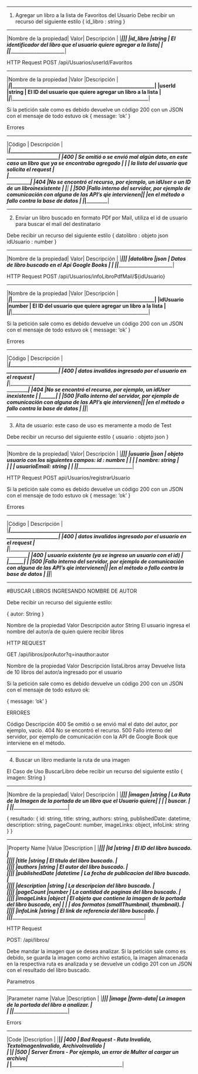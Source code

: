 **********************************************************************************************************
1) Agregar un libro a la lista de Favoritos del Usuario
Debe recibir un recurso del siguiente estilo
{
	id_libro : string
}
_______________________________________________________________________________________________________
|Nombre de la propiedad|	Valor|	Descripción                                                        |
|______________________|_________|_____________________________________________________________________|
|id_libro	           |string	 |  El identificador del libro que el usuario quiere agregar a la lista|
|___________ __________|_________|_____________________________________________________________________|

HTTP Request
POST	       	    /api/Usuarios/userId/Favoritos
_____________________________________________________________________________________________
|Nombre de la propiedad	|Valor	  |Descripción                                               |
|_______________________|_________|__________________________________________________________|
|userId	                |string	  | El ID del usuario que quiere agregar un libro a la lista |
|_______________________|_________|__________________________________________________________|

Si la petición sale como es debido devuelve un código 200 con un JSON con el mensaje de todo estuvo ok
{
	message: ‘ok’
}

Errores
________________________________________________________________________________________________________
|Código	| Descripción                                                                                   |
|_______|_______________________________________________________________________________________________|
|400    | Se omitió o se envió mal algún dato, en este caso un libro que ya se encontraba agregado      | |       | la lista del usuario que solicita el request                                                  |
|_______________________________________________________________________________________________________|
|404	|No se encontró el recurso, por ejemplo, un idUser o un ID de un libroinexistente               |
|_______|_ _____________________________________________________________________________________________|
|500	|Fallo interno del servidor, por ejemplo de comunicación con alguna de las API’s qie intervienen||       |en el método o fallo contra la base de datos                                                   |
|_______|_______________________________________________________________________________________________|


*********************************************************************************************************
2) Enviar un libro buscado en formato PDf por Mail, utiliza el id de usuario para buscar el mail del destinatario

Debe recibir un recurso del siguiente estilo
{
	datolibro : objeto json
    idUsuario : number
}
_______________________________________________________________________________________________________
|Nombre de la propiedad|	Valor|	Descripción                                                        |
|______________________|_________|_____________________________________________________________________|
|datolibro	           |json	 |  Datos de libro buscado en el Api Google Books                      |
|___________ __________|_________|_____________________________________________________________________|

HTTP Request
POST	       	    /api/Usuarios/infoLibroPdfMail/${idUsuario}
_____________________________________________________________________________________________
|Nombre de la propiedad	|Valor	  |Descripción                                               |
|_______________________|_________|__________________________________________________________|
|idUsuario              |number	  | El ID del usuario que quiere agregar un libro a la lista |
|_______________________|_________|__________________________________________________________|

Si la petición sale como es debido devuelve un código 200 con un JSON con el mensaje de todo estuvo ok
{
	message: ‘ok’
}

Errores
________________________________________________________________________________________________________
|Código	| Descripción                                                                                   |
|_______|_______________________________________________________________________________________________|
|400    | datos invalidos ingresado por el usuario en el request                                        |
|_______|_______________________________________________________________________________________________|
|404	|No se encontró el recurso, por ejemplo, un idUser inexistente                                  |
|_______|_ _____________________________________________________________________________________________|
|500	|Fallo interno del servidor, por ejemplo de comunicación con alguna de las API’s qie intervienen||       |en el método o fallo contra la base de datos                                                   |
|_______|_______________________________________________________________________________________________|

*********************************************************************************************************
3) Alta de usuario: este caso de uso es meramente a modo de Test

Debe recibir un recurso del siguiente estilo
{
	usuario : objeto json
}
_______________________________________________________________________________________________________
|Nombre de la propiedad|	Valor|	Descripción                                                        |
|______________________|_________|_____________________________________________________________________|
|usuario	           |json	 |  objeto usuario con los siguientes campos: id : numbre              | 
|                      |         |                                         nombre: string              |  
|                      |         |                                   usuarioEmail: string              |
|___________ __________|_________|_____________________________________________________________________|

HTTP Request
POST	       	    api/Usuarios/registrarUsuario

Si la petición sale como es debido devuelve un código 200 con un JSON con el mensaje de todo estuvo ok
{
	message: ‘ok’
}

Errores
________________________________________________________________________________________________________
|Código	| Descripción                                                                                   |
|_______|_______________________________________________________________________________________________|
|400    | datos invalidos ingresado por el usuario en el request                                        |
|_______|_______________________________________________________________________________________________|
|400	| usuario existente (ya se ingreso un usuario con el id)                                        |
|_______|_ _____________________________________________________________________________________________|
|500	|Fallo interno del servidor, por ejemplo de comunicación con alguna de las API’s qie intervienen||       |en el método o fallo contra la base de datos                                                   |
|_______|_______________________________________________________________________________________________|


*********************************************************************************************************

#BUSCAR LIBROS INGRESANDO NOMBRE DE AUTOR

Debe recibir un recurso del siguiente estilo:

{
	autor: String
}

Nombre de la propiedad		Valor		Descripción
autor				String		El usuario ingresa el nombre del autor/a de quien quiere recibir libros

HTTP REQUEST

GET       	    /api/libros/porAutor?q=inauthor:autor

Nombre de la propiedad		Valor		Descripción
listaLibros			array		Devuelve lista de 10 libros del autor/a ingresado por el usuario

Si la petición sale como es debido devuelve un código 200 con un JSON con el mensaje de todo estuvo ok:

{
	message: ‘ok’
}

ERRORES

Código	Descripción
400	Se omitió o se envió mal el dato del autor, por ejemplo, vacío.
404	No se encontró el recurso.
500	Fallo interno del servidor, por ejemplo de comunicación con la API de Google Book que interviene en el método.


*********************************************************************************************************

4) Buscar un libro mediante la ruta de una imagen

El Caso de Uso BuscarLibro debe recibir un recurso del siguiente estilo
{
	imagen: String
}

_______________________________________________________________________________________________________
|Nombre de la propiedad|	Valor|	Descripción                                                        |
|______________________|_________|_____________________________________________________________________|
|imagen	           	   |string	 | La Ruta de la Imagen de la portada de un libro que el Usuario quiere| 
|                      |         | buscar.												               |  
|___________ __________|_________|_____________________________________________________________________|


{
  resultado: {
    id: string,
    title: string,
    authors: string,
    publishedDate: datetime,
    description: string,
    pageCount: number,
    imageLinks: object,
    infoLink: string
  }
}
_______________________________________________________________________________________________________
|Property Name         |Value    |Description                                                          |
|______________________|_________|_____________________________________________________________________|
|Id  	           	   |string	 | El ID del libro buscado.											   |  
|______________________|_________|_____________________________________________________________________|
|title	           	   |string	 | El titulo del libro buscado.							               |  
|______________________|_________|_____________________________________________________________________|
|authors	           |string	 | El autor del libro buscado.								           |  
|______________________|_________|_____________________________________________________________________|
|publishedDate         |datetime | La fecha de publicacion del libro buscado.			               |  
|______________________|_________|_____________________________________________________________________|
|description     	   |string	 | La descripcion del libro buscado.					               |  
|______________________|_________|_____________________________________________________________________|
|pageCount	           |number	 | La cantidad de paginas del libro buscado.			               |  
|______________________|_________|_____________________________________________________________________|
|imageLinks	       	   |object	 | El objeto que contiene la imagen de la portada del libro buscado, en|
|                      |         | dos formatos (smallThumbnail, thumbnail).						   |					    
|______________________|_________|_____________________________________________________________________|
|infoLink	       	   |string	 | El link de referencia del libro buscado.							   |  
|______________________|_________|_____________________________________________________________________|


HTTP Request

POST: /api/libros/
 
Debe mandar la imagen que se desea analizar. Si la petición sale como es debido, se guarda la imagen como archivo estatico, la imagen almacenada en la respectiva ruta es analizada y se devuelve un código 201 con un JSON con el resultado del libro buscado.


Parametros
_______________________________________________________________________________________________________
|Parameter name        |Value    |Description                                                          |
|______________________|_________|_____________________________________________________________________|
|image	           	   |form-data| La imagen de la portada del libro a analizar.				       |  
|___________ __________|_________|_____________________________________________________________________|


Errors
_____________________________________________________________________________________________
|Code                  |Description                                                          |
|______________________|_____________________________________________________________________|
|400	           	   | Bad Request - Ruta Invalida, TextoImagenInvalido, ArchivoInvalido	 |  
|___________ __________|_____________________________________________________________________|
|500	           	   | Server Errors - Por ejemplo, un error de Multer al cargar un archivo|  
|___________ __________|_____________________________________________________________________|


